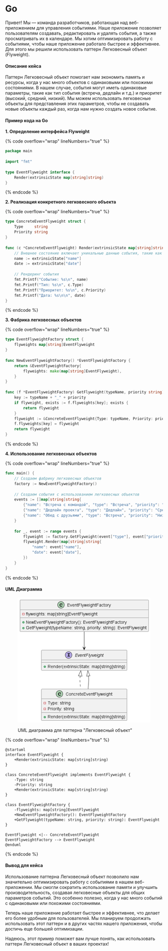 # Go

Привет! Мы — команда разработчиков, работающая над веб-приложением для управления событиями. Наше приложение позволяет пользователям создавать, редактировать и удалять события, а также просматривать их в календаре. Мы хотим оптимизировать работу с событиями, чтобы наше приложение работало быстрее и эффективнее. Для этого мы решили использовать паттерн Легковесный объект (Flyweight).

#### Описание кейса

Паттерн Легковесный объект помогает нам экономить память и ресурсы, когда у нас много объектов с одинаковыми или похожими состояниями. В нашем случае, события могут иметь одинаковые параметры, такие как тип события (встреча, дедлайн и т.д.) и приоритет (высокий, средний, низкий). Мы можем использовать легковесные объекты для представления этих параметров, чтобы не создавать новые объекты каждый раз, когда нам нужно создать новое событие.

#### Пример кода на Go

**1. Определение интерфейса Flyweight**

{% code overflow="wrap" lineNumbers="true" %}
```go
package main

import "fmt"

type EventFlyweight interface {
    Render(extrinsicState map[string]string)
}
```
{% endcode %}

**2. Реализация конкретного легковесного объекта**

{% code overflow="wrap" lineNumbers="true" %}
```go
type ConcreteEventFlyweight struct {
    Type     string
    Priority string
}

func (c *ConcreteEventFlyweight) Render(extrinsicState map[string]string) {
    // Внешнее состояние включает уникальные данные события, такие как название и дата
    name := extrinsicState["name"]
    date := extrinsicState["date"]

    // Рендеринг события
    fmt.Printf("Событие: %s\n", name)
    fmt.Printf("Тип: %s\n", c.Type)
    fmt.Printf("Приоритет: %s\n", c.Priority)
    fmt.Printf("Дата: %s\n\n", date)
}
```
{% endcode %}

**3. Фабрика легковесных объектов**

{% code overflow="wrap" lineNumbers="true" %}
```go
type EventFlyweightFactory struct {
    flyweights map[string]EventFlyweight
}

func NewEventFlyweightFactory() *EventFlyweightFactory {
    return &EventFlyweightFactory{
        flyweights: make(map[string]EventFlyweight),
    }
}

func (f *EventFlyweightFactory) GetFlyweight(typeName, priority string) EventFlyweight {
    key := typeName + "_" + priority
    if flyweight, exists := f.flyweights[key]; exists {
        return flyweight
    }
    flyweight := &ConcreteEventFlyweight{Type: typeName, Priority: priority}
    f.flyweights[key] = flyweight
    return flyweight
}
```
{% endcode %}

**4. Использование легковесных объектов**

{% code overflow="wrap" lineNumbers="true" %}
```go
func main() {
    // Создаем фабрику легковесных объектов
    factory := NewEventFlyweightFactory()

    // Создаем события с использованием легковесных объектов
    events := []map[string]string{
        {"name": "Встреча с командой", "type": "Встреча", "priority": "Высокий", "date": "2023-10-01"},
        {"name": "Дедлайн проекта", "type": "Дедлайн", "priority": "Средний", "date": "2023-10-05"},
        {"name": "Обед с друзьями", "type": "Встреча", "priority": "Низкий", "date": "2023-10-03"},
    }

    for _, event := range events {
        flyweight := factory.GetFlyweight(event["type"], event["priority"])
        flyweight.Render(map[string]string{
            "name": event["name"],
            "date": event["date"],
        })
    }
}
```
{% endcode %}

#### UML Диаграмма

<figure><img src="../../../../../.gitbook/assets/image (69).png" alt=""><figcaption><p>UML диаграмма для паттерна "Легковесный объект"</p></figcaption></figure>

{% code overflow="wrap" lineNumbers="true" %}
```plant-uml
@startuml
interface EventFlyweight {
    +Render(extrinsicState: map[string]string)
}

class ConcreteEventFlyweight implements EventFlyweight {
    -Type: string
    -Priority: string
    +Render(extrinsicState: map[string]string)
}

class EventFlyweightFactory {
    -flyweights: map[string]EventFlyweight
    +NewEventFlyweightFactory(): EventFlyweightFactory
    +GetFlyweight(typeName: string, priority: string): EventFlyweight
}

EventFlyweight <|-- ConcreteEventFlyweight
EventFlyweightFactory --> EventFlyweight
@enduml
```
{% endcode %}

#### Вывод для кейса

Использование паттерна Легковесный объект позволило нам значительно оптимизировать работу с событиями в нашем веб-приложении. Мы смогли сократить использование памяти и улучшить производительность, создавая легковесные объекты для общих параметров событий. Это особенно полезно, когда у нас много событий с одинаковыми или похожими состояниями.

Теперь наше приложение работает быстрее и эффективнее, что делает его более удобным для пользователей. Мы планируем продолжать использовать этот паттерн и в других частях нашего приложения, чтобы достичь еще большей оптимизации.

Надеюсь, этот пример поможет вам лучше понять, как использовать паттерн Легковесный объект в ваших проектах!
